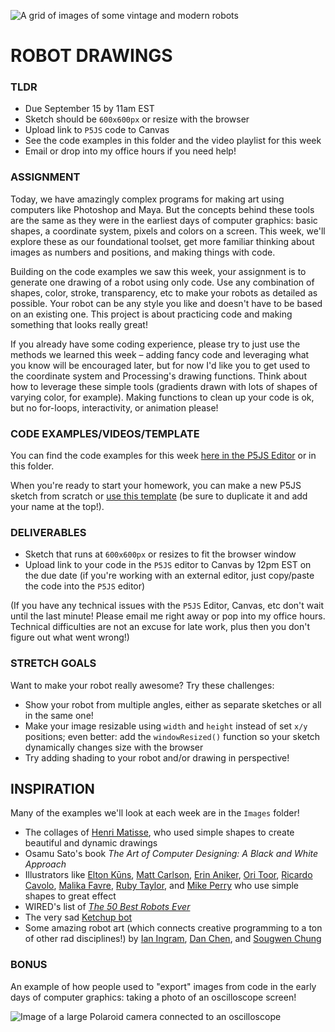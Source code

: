 ![A grid of images of some vintage and modern robots](https://raw.githubusercontent.com/jeffThompson/CreativeProgramming1/master/Week01_DrawingBasics/Images/Robots.jpg)

# ROBOT DRAWINGS

### TLDR  
* Due September 15 by 11am EST  
* Sketch should be `600x600px` or resize with the browser  
* Upload link to `P5JS` code to Canvas  
* See the code examples in this folder and the video playlist for this week  
* Email or drop into my office hours if you need help!  


### ASSIGNMENT  
Today, we have amazingly complex programs for making art using computers like Photoshop and Maya. But the concepts behind these tools are the same as they were in the earliest days of computer graphics: basic shapes, a coordinate system, pixels and colors on a screen. This week, we'll explore these as our foundational toolset, get more familiar thinking about images as numbers and positions, and making things with code.

Building on the code examples we saw this week, your assignment is to generate one drawing of a robot using only code. Use any combination of shapes, color, stroke, transparency, etc to make your robots as detailed as possible. Your robot can be any style you like and doesn't have to be based on an existing one. This project is about practicing code and making something that looks really great!

If you already have some coding experience, please try to just use the methods we learned this week – adding fancy code and leveraging what you know will be encouraged later, but for now I'd like you to get used to the coordinate system and Processing's drawing functions. Think about how to leverage these simple tools (gradients drawn with lots of shapes of varying color, for example). Making functions to clean up your code is ok, but no for-loops, interactivity, or animation please!


### CODE EXAMPLES/VIDEOS/TEMPLATE  
You can find the code examples for this week [here in the P5JS Editor](https://editor.p5js.org/jeffThompson/collections/HHgNMqgbW) or in this folder.

When you're ready to start your homework, you can make a new P5JS sketch from scratch or [use this template](https://editor.p5js.org/jeffThompson/sketches/2I9rTGuQu) (be sure to duplicate it and add your name at the top!).


### DELIVERABLES  
* Sketch that runs at `600x600px` or resizes to fit the browser window  
* Upload link to your code in the `P5JS` editor to Canvas by 12pm EST on the due date (if you're working with an external editor, just copy/paste the code into the `P5JS` editor)  

(If you have any technical issues with the `P5JS` Editor, Canvas, etc don't wait until the last minute! Please email me right away or pop into my office hours. Technical difficulties are not an excuse for late work, plus then you don't figure out what went wrong!)


### STRETCH GOALS  
Want to make your robot really awesome? Try these challenges:

* Show your robot from multiple angles, either as separate sketches or all in the same one!  
* Make your image resizable using `width` and `height` instead of set `x/y` positions; even better: add the `windowResized()` function so your sketch dynamically changes size with the browser  
* Try adding shading to your robot and/or drawing in perspective!


## INSPIRATION  
Many of the examples we'll look at each week are in the `Images` folder!

* The collages of [Henri Matisse](https://en.wikipedia.org/wiki/Henri_Matisse), who used simple shapes to create beautiful and dynamic drawings  
* Osamu Sato's book *The Art of Computer Designing: A Black and White Approach*  
* Illustrators like [Elton Kūns](https://theycallmeelton.tumblr.com), [Matt Carlson](https://www.instagram.com/plaidmtn), [Erin Aniker](https://www.instagram.com/erinaniker), [Ori Toor](https://oritoor.com), [Ricardo Cavolo](http://ricardocavolo.com/art), [Malika Favre](https://www.instagram.com/malikafavre), [Ruby Taylor](https://www.instagram.com/rubyst), and [Mike Perry](https://www.mikeperrystudio.com) who use simple shapes to great effect  
* WIRED's list of [*The 50 Best Robots Ever*](https://www.wired.com/2006/01/robots-3)  
* The very sad [Ketchup bot](https://www.youtube.com/watch?v=dbbque0Y4FU)  
* Some amazing robot art (which connects creative programming to a ton of other rad disciplines!) by [Ian Ingram](https://www.ianingram.org), [Dan Chen](https://dankc.com/robotics), and [Sougwen Chung](https://sougwen.com)   


### BONUS  
An example of how people used to "export" images from code in the early days of computer graphics: taking a photo of an oscilloscope screen!

![Image of a large Polaroid camera connected to an oscilloscope](https://raw.githubusercontent.com/jeffThompson/CreativeProgramming1/master/Week01_DrawingBasics/Images/OscilloscopeCamera.jpg)

